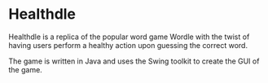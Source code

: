 # Healthdle

Healthdle is a replica of the popular word game Wordle with the twist of having users perform a healthy action upon guessing the correct word.

The game is written in Java and uses the Swing toolkit to create the GUI of the game.